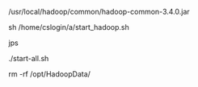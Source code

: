 /usr/local/hadoop/common/hadoop-common-3.4.0.jar

sh /home/cslogin/a/start_hadoop.sh

jps

./start-all.sh

rm -rf /opt/HadoopData/
